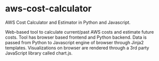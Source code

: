 # aws-cost-calculator
AWS Cost Calculator and Estimator in Python and Javascript.

Web-based tool to calculate current/past AWS costs and estimate future costs. Tool has browser based frontend and Python backend. Data is passed from Python to Javascript engine of browser through Jinja2 templates. Visualizations on browser are rendered through a 3rd party JavaScript library called chart.js.
